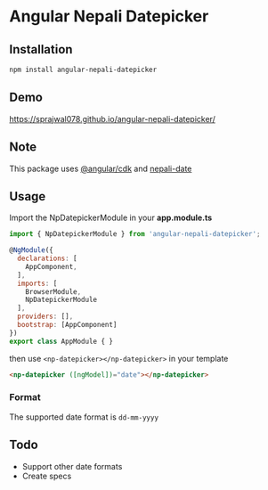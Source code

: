 # Angular Nepali Datepicker

## Installation
```bash
npm install angular-nepali-datepicker
```

## Demo
https://sprajwal078.github.io/angular-nepali-datepicker/

## Note
This package uses [@angular/cdk](https://www.npmjs.com/package/@angular/cdk) and
[nepali-date](https://www.npmjs.com/package/nepali-date)

## Usage
Import the NpDatepickerModule in your **app.module.ts**

```js
import { NpDatepickerModule } from 'angular-nepali-datepicker';

@NgModule({
  declarations: [
    AppComponent,
  ],
  imports: [
    BrowserModule,
    NpDatepickerModule
  ],
  providers: [],
  bootstrap: [AppComponent]
})
export class AppModule { }

```

then use `<np-datepicker></np-datepicker>` in your template

```html
<np-datepicker ([ngModel])="date"></np-datepicker>
```

### Format
The supported date format is `dd-mm-yyyy`


## Todo
- Support other date formats
- Create specs

